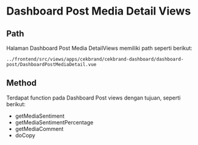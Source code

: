
# Dashboard Post Media Detail Views

## Path
Halaman Dashboard Post Media DetailViews memiliki path seperti berikut:
```
../frontend/src/views/apps/cekbrand/cekbrand-dashboard/dashboard-post/DashboardPostMediaDetail.vue
```

## Method
Terdapat function pada Dashboard Post views dengan tujuan, seperti berikut:
- getMediaSentiment
- getMediaSentimentPercentage
- getMediaComment
- doCopy
